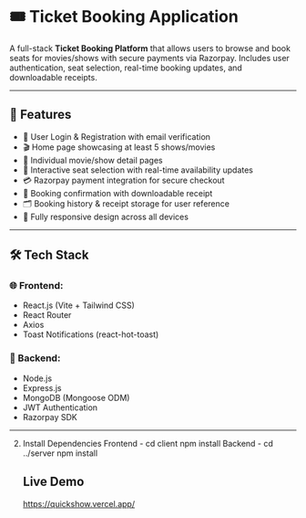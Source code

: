 # 🎟️ Ticket Booking Application

A full-stack **Ticket Booking Platform** that allows users to browse and book seats for movies/shows with secure payments via Razorpay. Includes user authentication, seat selection, real-time booking updates, and downloadable receipts.

---

## 🚀 Features

- 🔐 User Login & Registration with email verification
- 🎬 Home page showcasing at least 5 shows/movies
- 📄 Individual movie/show detail pages
- 💺 Interactive seat selection with real-time availability updates
- 💳 Razorpay payment integration for secure checkout
- 🧾 Booking confirmation with downloadable receipt
- 🗂️ Booking history & receipt storage for user reference
- 📱 Fully responsive design across all devices

---

## 🛠️ Tech Stack

### 🌐 Frontend:
- React.js (Vite + Tailwind CSS)
- React Router
- Axios
- Toast Notifications (react-hot-toast)

### 🧠 Backend:
- Node.js
- Express.js
- MongoDB (Mongoose ODM)
- JWT Authentication
- Razorpay SDK

---

2. Install Dependencies
   Frontend - cd client
              npm install
   Backend - cd ../server
             npm install


   ## Live Demo
   https://quickshow.vercel.app/



